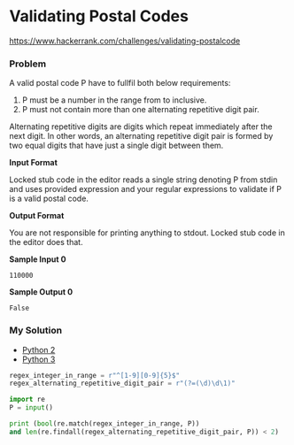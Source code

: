 # Validating Postal Codes

https://www.hackerrank.com/challenges/validating-postalcode

### Problem

A valid postal code P have to fullfil both below requirements:

1. P must be a number in the range from  to  inclusive.
2. P must not contain more than one alternating repetitive digit pair.

Alternating repetitive digits are digits which repeat immediately after the next digit. In other words, an alternating repetitive digit pair is formed by two equal digits that have just a single digit between them.

**Input Format**

Locked stub code in the editor reads a single string denoting P from stdin and uses provided expression and your regular expressions to validate if P is a valid postal code.

**Output Format**

You are not responsible for printing anything to stdout. Locked stub code in the editor does that.

**Sample Input 0**

```
110000
```

**Sample Output 0**

```
False
```

### My Solution

- [Python 2](python2.py)
- [Python 3](python3.py)
```python
regex_integer_in_range = r"^[1-9][0-9]{5}$"
regex_alternating_repetitive_digit_pair = r"(?=(\d)\d\1)"

import re
P = input()

print (bool(re.match(regex_integer_in_range, P)) 
and len(re.findall(regex_alternating_repetitive_digit_pair, P)) < 2)
````